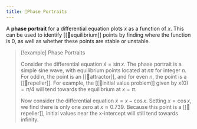 ```yaml
---
title: 📙Phase Portraits
---
```


A **phase portrait** for a differential equation plots $\dot{x}$ as a function of $x$. This can be used to identify [[📘equilibrium]] points by finding where the function is $0$, as well as whether these points are stable or unstable.  

> [!example] Phase Portraits
>
> Consider the differential equation $\dot{x}=\sin x$. The phase portrait is a simple sine wave, with equilibrium points located at $n\pi$ for integer $n$. For odd $n$, the point is an [[📘attractor]], and for even $n$, the point is a [[📘repeller]]. For example, the [[📘initial value problem]] given by $x(0)=\pi/4$ will tend towards the equilibrium at $x=\pi$. 
>
> Now consider the differential equation $\dot{x}=x-\cos x$. Setting $x=\cos x$, we find there is only one zero at $x\approx 0.739$. Because this point is a [[📘repeller]], initial values near the x-intercept will still tend towards infinity. 
